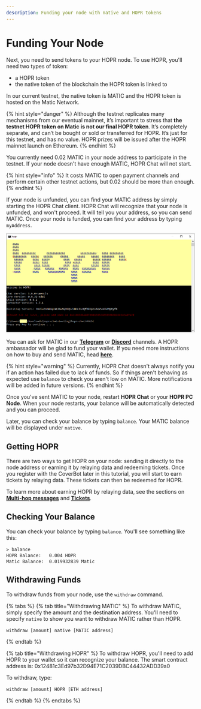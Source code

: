 ```yaml
---
description: Funding your node with native and HOPR tokens
---
```


# Funding Your Node

Next, you need to send tokens to your HOPR node. To use HOPR, you'll need two types of token:

* a HOPR token
* the native token of the blockchain the HOPR token is linked to

In our current testnet, the native token is MATIC and the HOPR token is hosted on the Matic Network.

{% hint style="danger" %}
Although the testnet replicates many mechanisms from our eventual mainnet, it’s important to stress that **the testnet HOPR token on Matic is not our final HOPR token**. It’s completely separate, and can’t be bought or sold or transferred for HOPR. It’s just for this testnet, and has no value. HOPR prizes will be issued after the HOPR mainnet launch on Ethereum.
{% endhint %}

You currently need 0.02 MATIC in your node address to participate in the testnet. If your node doesn't have enough MATIC, HOPR Chat will not start.

{% hint style="info" %}
It costs MATIC to open payment channels and perform certain other testnet actions, but 0.02 should be more than enough.
{% endhint %}

If your node is unfunded, you can find your MATIC address by simply starting the HOPR Chat client. HOPR Chat will recognize that your node is unfunded, and won't proceed. It will tell you your address, so you can send MATIC. Once your node is funded, you can find your address by typing `myAddress`.

![](../.gitbook/assets/no-funds%20%283%29%20%282%29%20%281%29%20%281%29%20%281%29%20%281%29.png)

You can ask for MATIC in our [**Telegram**](https://t.me/hoprnet) or [**Discord**](https://discord.gg/dEAWC4G) channels. A HOPR ambassador will be glad to fund your wallet. If you need more instructions on how to buy and send MATIC, head [**here**](../core-concepts/tokens/native-tokens.md#getting-xdai).

{% hint style="warning" %}
Currently, HOPR Chat doesn't always notify you if an action has failed due to lack of funds. So if things aren't behaving as expected use `balance` to check you aren't low on MATIC. More notifications will be added in future versions.
{% endhint %}

Once you've sent MATIC to your node, restart **HOPR Chat** or your **HOPR PC Node**. When your node restarts, your balance will be automatically detected and you can proceed.

Later, you can check your balance by typing `balance`. Your MATIC balance will be displayed under `native`.

## Getting HOPR

There are two ways to get HOPR on your node: sending it directly to the node address or earning it by relaying data and redeeming tickets. Once you register with the CoverBot later in this tutorial, you will start to earn tickets by relaying data. These tickets can then be redeemed for HOPR.

To learn more about earning HOPR by relaying data, see the sections on [**Multi-hop messages**](opening-and-closing-payment-channels.md) and [**Tickets**](redeeming-tickets.md).

## Checking Your Balance

You can check your balance by typing `balance`. You'll see something like this:

```text
> balance
HOPR Balance:   0.004 HOPR
Matic Balance:  0.019932839 Matic
```

## Withdrawing Funds

To withdraw funds from your node, use the `withdraw` command.

{% tabs %}
{% tab title="Withdrawing MATIC" %}
To withdraw MATIC, simply specify the amount and the destination address. You'll need to specify `native` to show you want to withdraw MATIC rather than HOPR.

```text
withdraw [amount] native [MATIC address]
```
{% endtab %}

{% tab title="Withdrawing HOPR" %}
To withdraw HOPR, you'll need to add HOPR to your wallet so it can recognize your balance. The smart contract address is: 0x12481c3Ed97b32D94E71C2039DBC44432ADD39a0

To withdraw, type:

```text
withdraw [amount] HOPR [ETH address]
```
{% endtab %}
{% endtabs %}

